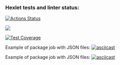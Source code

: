 ### Hexlet tests and linter status:
[![Actions Status](https://github.com/AnisimoffA/python-project-50/workflows/hexlet-check/badge.svg)](https://github.com/AnisimoffA/python-project-50/actions)

<a href="https://codeclimate.com/github/AnisimoffA/python-project-50/maintainability"><img src="https://api.codeclimate.com/v1/badges/feb3e3685140c80999d4/maintainability" /></a>

[![Test Coverage](https://api.codeclimate.com/v1/badges/feb3e3685140c80999d4/test_coverage)](https://codeclimate.com/github/AnisimoffA/python-project-50/test_coverage)

Example of package job with JSON files: 
[![asciicast](https://asciinema.org/a/fQ1JitETjm2DMiNDA0If3JG6W.svg)](https://asciinema.org/a/fQ1JitETjm2DMiNDA0If3JG6W)

Example of package job with JSON files: 
[![asciicast](https://asciinema.org/a/0SxxnbVHCUtQfUiOkgoXmwPoj.svg)](https://asciinema.org/a/0SxxnbVHCUtQfUiOkgoXmwPoj)